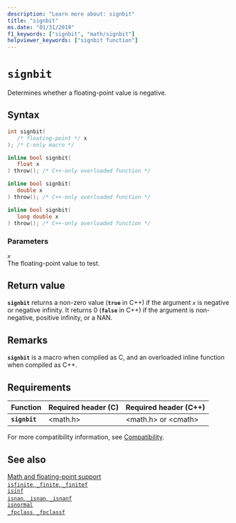 ```yaml
---
description: "Learn more about: signbit"
title: "signbit"
ms.date: "01/31/2019"
f1_keywords: ["signbit", "math/signbit"]
helpviewer_keywords: ["signbit function"]
---
```

# `signbit`

Determines whether a floating-point value is negative.

## Syntax

```C
int signbit(
   /* floating-point */ x
); /* C-only macro */

inline bool signbit(
   float x
) throw(); /* C++-only overloaded function */

inline bool signbit(
   double x
) throw(); /* C++-only overloaded function */

inline bool signbit(
   long double x
) throw(); /* C++-only overloaded function */
```

### Parameters

*`x`*\
The floating-point value to test.

## Return value

**`signbit`** returns a non-zero value (**`true`** in C++) if the argument *`x`* is negative or negative infinity. It returns 0 (**`false`** in C++) if the argument is non-negative, positive infinity, or a NAN.

## Remarks

**`signbit`** is a macro when compiled as C, and an overloaded inline function when compiled as C++.

## Requirements

| Function | Required header (C) | Required header (C++) |
|---|---|---|
| **`signbit`** | \<math.h> | \<math.h> or \<cmath> |

For more compatibility information, see [Compatibility](../compatibility.md).

## See also

[Math and floating-point support](../floating-point-support.md)\
[`isfinite`, `_finite`, `_finitef`](finite-finitef.md)\
[`isinf`](isinf.md)\
[`isnan`, `_isnan`, `_isnanf`](isnan-isnan-isnanf.md)\
[`isnormal`](isnormal.md)\
[`_fpclass`, `_fpclassf`](fpclass-fpclassf.md)
